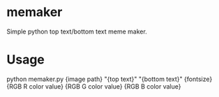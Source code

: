 # memaker
Simple python top text/bottom text meme maker.
# Usage
python memaker.py {image path} "{top text}" "{bottom text}" {fontsize} {RGB R color value} {RGB G color value} {RGB B color value}
